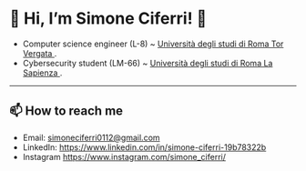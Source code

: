 # 👋 Hi, I’m Simone Ciferri! 👋

- Computer science engineer (L-8) ~ <a href="http://web.uniroma2.it/"> Università degli studi di Roma Tor Vergata </a>.
- Cybersecurity student (LM-66) ~ <a href="https://corsidilaurea.uniroma1.it/it/corso/2023/29389/home"> Università degli studi di Roma La Sapienza </a>.

---
## 📫 How to reach me
- Email: simoneciferri0112@gmail.com
- LinkedIn: https://www.linkedin.com/in/simone-ciferri-19b78322b
- Instagram https://www.instagram.com/simone_ciferri/

